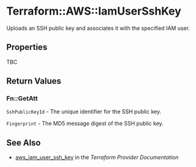 # Terraform::AWS::IamUserSshKey

Uploads an SSH public key and associates it with the specified IAM user.

## Properties

TBC

## Return Values

### Fn::GetAtt

`SshPublicKeyId` - The unique identifier for the SSH public key.

`Fingerprint` - The MD5 message digest of the SSH public key.

## See Also

* [aws_iam_user_ssh_key](https://www.terraform.io/docs/providers/aws/r/iam_user_ssh_key.html) in the _Terraform Provider Documentation_